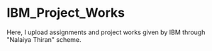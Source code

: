 # IBM_Project_Works
Here, I upload assignments and project works given by IBM through "Nalaiya Thiran" scheme.
